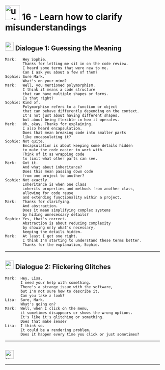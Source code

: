 # <img width="48" height="48" src="https://img.icons8.com/emoji/48/united-kingdom-emoji.png" alt="united-kingdom-emoji"/> 16 - Learn how to clarify misunderstandings

## <img width="28" height="28" src="https://img.icons8.com/emoji/28/united-kingdom-emoji.png" alt="united-kingdom-emoji"/> Dialogue 1: Guessing the Meaning

```
Mark:   Hey Sophie.
        Thanks for letting me sit in on the code review.
        I heard some terms that were new to me.
        Can I ask you about a few of them?
Sophie: Sure Mark.
        What's on your mind?
Mark:   Well, you mentioned polymorphism.
        I think it means a code structure
        that can have multiple shapes or forms.
        Is that right?
Sophie: Kind of.
        Polymorphism refers to a function or object
        that can behave differently depending on the context.
        It's not just about having different shapes,
        but about being flexible in how it operates.
Mark:   Oh, okay. Thanks for explaining.
        I also heard encapsulation.
        Does that mean breaking code into smaller parts
        like encapsulating it?
Sophie: Not quite.
        Encapsulation is about keeping some details hidden
        to make the code easier to work with.
        Think of it as wrapping code
        to limit what other parts can see.
Mark:   Got it.
        And what about inheritance?
        Does this mean passing down code
        from one project to another?
Sophie: Not exactly.
        Inheritance is when one class
        inherits properties and methods from another class,
        allowing for code reuse
        and extending functionality within a project.
Mark:   Thanks for clarifying.
        And abstraction.
        Does it mean simplifying complex systems
        by hiding unnecessary details?
Sophie: Yes, that's correct.
        Abstraction is about reducing complexity
        by showing only what's necessary,
        keeping the details hidden.
Mark:   At least I got one right.
        I think I'm starting to understand these terms better.
        Thanks for the explanation, Sophie.
```


---

## <img width="28" height="28" src="https://img.icons8.com/emoji/28/united-kingdom-emoji.png" alt="united-kingdom-emoji"/> Dialogue 2: Flickering Glitches

```
Mark:  Hey, Lisa.
       I need your help with something.
       There's a strange issue with the software,
       but I'm not sure how to describe it.
       Can you take a look?
Lisa:  Sure, Mark.
       What's going on?
Mark:  Well, when I click on the menu,
       it sometimes disappears or shows the wrong options.
       It's like it's glitching or something.
       Does that make sense?
Lisa:  I think so.
       It could be a rendering problem.
       Does it happen every time you click or just sometimes?
```

---

## <img width="28" height="28" src="https://img.icons8.com/emoji/28/united-kingdom-emoji.png" alt="united-kingdom-emoji"/>

---
